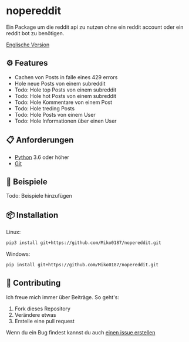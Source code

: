 # nopereddit

Ein Package um die reddit api zu nutzen ohne ein reddit account oder ein reddit bot zu benötigen.

[Englische Version](https://github.com/Miko0187/nopereddit/blob/master/README.de.md)

## ⚙ Features

- Cachen von Posts in falle eines 429 errors
- Hole neue Posts von einem subreddit
- Todo: Hole top Posts von einem subreddit
- Todo: Hole hot Posts von einem subreddit
- Todo: Hole Kommentare von einem Post
- Todo: Hole treding Posts
- Todo: Hole Posts von einem User
- Todo: Hole Informationen über einen User

## 📋 Anforderungen

- [Python](https://www.python.org/downloads/) 3.6 oder höher
- [Git](https://git-scm.com/downloads)

## 📖 Beispiele

Todo: Beispiele hinzufügen

## 📦 Installation

Linux:

```sh
pip3 install git+https://github.com/Miko0187/nopereddit.git
```

Windows:

```sh
pip install git+https://github.com/Miko0187/nopereddit.git
```

## 🤝 Contributing

Ich freue mich immer über Beiträge. So geht's:

1. Fork dieses Repository
2. Verändere etwas
3. Erstelle eine pull request

Wenn du ein Bug findest kannst du auch [einen issue erstellen](https://github.com/Miko0187/nopereddit/issues/new)
